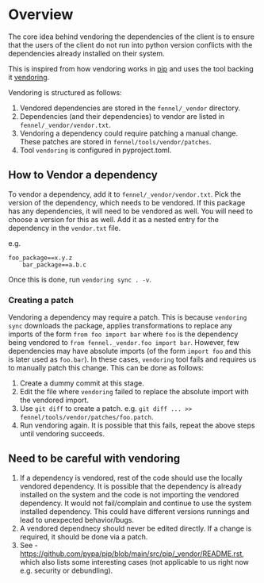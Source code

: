 # Overview
The core idea behind vendoring the dependencies of the client is to ensure that the 
users of the client do not run into python version conflicts with the dependencies already
installed on their system.

This is inspired from how vendoring works in [pip](https://github.com/pypa/pip) and uses 
the tool backing it [vendoring](https://pypi.org/project/vendoring/).

Vendoring is structured as follows:
1. Vendored dependencies are stored in the `fennel/_vendor` directory.
2. Dependencies (and their dependencies) to vendor are listed in `fennel/_vendor/vendor.txt`.
3. Vendoring a dependency could require patching a manual change. These patches are stored in
`fennel/tools/vendor/patches`.
4. Tool `vendoring` is configured in pyproject.toml.

## How to Vendor a dependency
To vendor a dependency, add it to `fennel/_vendor/vendor.txt`. Pick the version of the dependency,
which needs to be vendored. If this package has any dependencies, it will need to be vendored
as well. You will need to choose a version for this as well. Add it as a nested entry for the
dependency in the `vendor.txt` file.

e.g.

```
foo_package==x.y.z
    bar_package==a.b.c
```

Once this is done, run `vendoring sync . -v`.

### Creating a patch
Vendoring a dependency may require a patch. This is because `vendoring sync` downloads the package,
applies transformations to replace any imports of the form `from foo import bar` where `foo` is the
dependency being vendored to `from fennel._vendor.foo import bar`. However, few dependencies may have
absolute imports (of the form `import foo` and this is later used as `foo.bar`). In these cases, `vendoring`
tool fails and requires us to manually patch this change. This can be done as follows:
1. Create a dummy commit at this stage.
2. Edit the file where `vendoring` failed to replace the absolute import with the vendored import.
3. Use `git diff` to create a patch. e.g. `git diff ... >> fennel/tools/vendor/patches/foo.patch`.
4. Run vendoring again. It is possible that this fails, repeat the above steps until vendoring succeeds.

## Need to be careful with vendoring
1. If a dependency is vendored, rest of the code should use the locally vendored dependency. It is possible
that the dependency is already installed on the system and the code is not importing the vendored dependency.
It would not fail/complain and continue to use the system installed dependency. This could have different
versions runnings and lead to unexpected behavior/bugs.
2. A vendored dependnecy should never be edited directly. If a change is required, it should be done via
a patch.
3. See - https://github.com/pypa/pip/blob/main/src/pip/_vendor/README.rst, which also lists some interesting
cases (not applicable to us right now e.g. security or debundling). 
